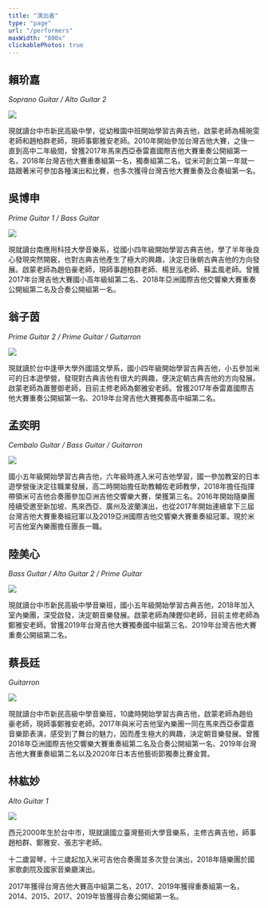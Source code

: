 ```yaml
---
title: "演出者"
type: "page"
url: "/performers"
maxWidth: "800x"
clickablePhotos: true
---
```

## 賴玠嘉

*Soprano Guitar / Alto Guitar 2*

![](./賴玠嘉.jpg)

現就讀台中市新民高級中學，從幼稚園中班開始學習古典吉他，啟蒙老師為楊琬雯老師和趙柏群老師，現師事鄭雅安老師。2010年開始參加台灣吉他大賽，之後一直到高中二年級間，曾獲2017年馬來西亞泰雷嘉國際吉他大賽重奏公開組第一名，2018年台灣吉他大賽重奏組第一名，獨奏組第二名。從米可創立第一年就一路跟著米可參加各種演出和比賽，也多次獲得台灣吉他大賽重奏及合奏組第一名。

## 吳博申
*Prime Guitar 1 / Bass Guitar*

![](./吳博申.jpg)

現就讀台南應用科技大學音樂系，從國小四年級開始學習古典吉他，學了半年後良心發現突然開竅，也對古典吉他產生了極大的興趣，決定日後朝古典吉他的方向發展。啟蒙老師為趙伯豪老師，現師事趙柏群老師、楊昱泓老師、蘇孟風老師。曾獲2017年台灣吉他大賽國小高年級組第二名、2018年亞洲國際吉他交響樂大賽重奏公開組第二名及合奏公開組第一名。

## 翁子茵
*Prime Guitar 2 / Prime Guitar / Guitarron*

![](./翁子茵.jpg)

現就讀於台中逢甲大學外國語文學系，國小四年級開始學習古典吉他，小五參加米可的日本遊學營，發現對古典吉他有很大的興趣，便決定朝古典吉他的方向發展。啟蒙老師為蕭豐御老師，目前主修老師為鄭雅安老師。曾獲2017年泰雷嘉國際吉他大賽重奏公開組第一名、2019年台灣吉他大賽獨奏高中組第二名。

## 孟奕明
*Cembalo Guitar / Bass Guitar / Guitarron*

![](./孟奕明.jpg)

國小五年級開始學習古典吉他，六年級時進入米可吉他學習，國一參加教室的日本遊學營後決定往職業發展，高二時開始擔任助教輔佐老師教學，2018年擔任指揮帶領米可吉他合奏團參加亞洲吉他交響樂大賽，榮獲第三名。2016年開始隨樂團陸續受邀至新加坡、馬來西亞、廣州及波蘭演出，也從2017年開始連續拿下三屆台灣吉他大賽重奏組冠軍以及2019亞洲國際吉他交響樂大賽重奏組冠軍。現於米可吉他室內樂團擔任團長一職。

## 陸美心
*Bass Guitar / Alto Guitar 2 / Prime Guitar*

![](./陸美心.jpg)

現就讀台中市新民高級中學音樂班，國小五年級開始學習古典吉他，2018年加入室內樂團，深受啟發，決定朝音樂發展。啟蒙老師為陳鏗仰老師，目前主修老師為鄭雅安老師。曾獲2019年台灣吉他大賽獨奏國中組第三名、2019年台灣吉他大賽重奏公開組第二名。

## 蔡長廷
*Guitarron*

![](./蔡長廷.jpg)

現就讀台中市新民高級中學音樂班，10歲時開始學習古典吉他，啟蒙老師為趙伯豪老師，現師事鄭雅安老師。2017年與米可吉他室內樂團一同在馬來西亞泰雷嘉音樂節表演，感受到了舞台的魅力，因而產生極大的興趣，決定朝音樂發展。曾獲2018年亞洲國際吉他交響樂大賽重奏組第二名及合奏公開組第一名、2019年台灣吉他大賽重奏組第二名以及2020年日本吉他藝術節獨奏比賽金賞。


## 林紘妙
*Alto Guitar 1*

![](./andrea.jpg)

西元2000年生於台中市，現就讀國立臺灣藝術大學音樂系，主修古典吉他，師事趙柏群、鄭雅安、張志宇老師。

十二歲習琴，十三歲起加入米可吉他合奏團並多次登台演出，2018年隨樂團於國家歌劇院及國家音樂廳演出。

2017年獲得台灣吉他大賽高中組第二名，2017、2019年獲得重奏組第一名，2014、2015、2017、2019年皆獲得合奏公開組第一名。